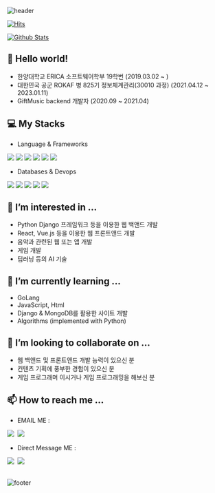 ![header](https://capsule-render.vercel.app/api?type=waving&color=timeGradient&height=300&section=header&text=JunHyeok%20Lee&fontSize=90&animation=fadeIn)



[![Hits](https://hits.seeyoufarm.com/api/count/incr/badge.svg?url=https%3A%2F%2Fgithub.com%2Fbnbong%2Fhit-counter&count_bg=%2379C83D&title_bg=%23555555&icon=&icon_color=%23E7E7E7&title=hits&edge_flat=false)](https://hits.seeyoufarm.com)


[![Github Stats](https://github-readme-stats.vercel.app/api?username=bnbong&count_private=true&theme=dark)](https://github.com/anuraghazra/github-readme-stats)

## 👋 Hello world!

 - 한양대학교 ERICA 소프트웨어학부 19학번 (2019.03.02 ~ )
 - 대한민국 공군 ROKAF 병 825기 정보체계관리(30010 과정) (2021.04.12 ~ 2023.01.11)
 - GiftMusic backend 개발자 (2020.09 ~ 2021.04)
 
## 💻 My Stacks
  
  - Language & Frameworks
<div>
  <img src="https://img.shields.io/badge/Python-3776AB?style=flat-square&logo=Python&logoColor=white"/>
  <img src="https://img.shields.io/badge/C-A8B9CC?style=flat-square&logo=C&logoColor=white"/>
  <img src="https://img.shields.io/badge/Java-F7DF1E?style=flat-square&logo=Java&logoColor=black"/>
  <img src="https://img.shields.io/badge/Django-092E20?style=flat-square&logo=Django&logoColor=white"/>
  <img src="https://img.shields.io/badge/Android%20Studio-FFFFFF?style=flat-square&logo=Android%20Studio"/>
  <img src="https://img.shields.io/badge/elasticsearch-005571?style=flat-square&logo=elasticsearch&logoColor=white"/>
</div>

  - Databases & Devops
<div>
  <img src="https://img.shields.io/badge/MongoDB-f5f5dc?style=flat-square&logo=MongoDB&logoColor=green"/>
  <img src="https://img.shields.io/badge/Mysql-E6B91E?style=flat-square&logo=MySql&logoColor=white"/>
  <img src="https://img.shields.io/badge/PostgreSQL-f5f5dc?style=flat-square&logo=PostgreSQL"/>
  <img src="https://img.shields.io/badge/Github-092E20?style=flat-square&logo=Github&logoColor=white"/>
  <img src="https://img.shields.io/badge/Git-F05032?style=flat-square&logo=Git&logoColor=white"/>
</div>
 
## 👀 I’m interested in ...

 - Python Django 프레임워크 등을 이용한 웹 백앤드 개발
 - React, Vue.js 등을 이용한 웹 프론트앤드 개발
 - 음악과 관련된 웹 또는 앱 개발
 - 게임 개발
 - 딥러닝 등의 AI 기술

## 🌱 I’m currently learning ...

 - GoLang
 - JavaScript, Html
 - Django & MongoDB를 활용한 사이트 개발
 - Algorithms (implemented with Python)

## 💞️ I’m looking to collaborate on ...

 - 웹 백앤드 및 프론트앤드 개발 능력이 있으신 분
 - 컨텐츠 기획에 풍부한 경험이 있으신 분
 - 게임 프로그래머 이시거나 게임 프로그래밍을 해보신 분

## 📫 How to reach me ...

 - EMAIL ME : 
<div>
   <a href="mailto:bbbong9@gmail.com"><img src="https://img.shields.io/badge/Gmail-d14836?style=flat-square&logo=Gmail&logoColor=white&link=bbbong9@gmail.com"/></a>&nbsp
   <a href="mailto:bnbong@naver.com"><img src="https://img.shields.io/badge/Naver-2DB400?style=flat-square&logo=Naver&logoColor=white&link=bnbong@naver.com"/></a>&nbsp
</div>

 - Direct Message ME : 
<div>
   <a href="https://www.instagram.com/j_hyeok__lee/?hl=ko"><img src="https://img.shields.io/badge/Instagram-E4405F?style=flat-square&logo=Instagram&logoColor=white&link=https://www.instagram.com/j_hyeok__lee/?hl=ko"/></a>&nbsp
   <a href="https://www.facebook.com/profile.php?id=100007712465866"><img src="https://img.shields.io/badge/Facebook-3b5998?style=flat-square&logo=Facebook&logoColor=white&link=https://www.facebook.com/profile.php?id=100007712465866"/></a>&nbsp
</div>
<br>


![footer](https://capsule-render.vercel.app/api?section=footer&type=waving&color=timeGradient)

<!---
bnbong/bnbong is a ✨ special ✨ repository because its `README.md` (this file) appears on your GitHub profile.
You can click the Preview link to take a look at your changes.
--->
